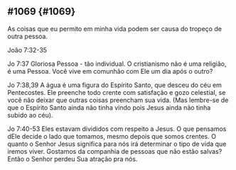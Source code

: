 ## #1069 {#1069}

As coisas que eu permito em minha vida podem ser causa do tropeço de outra pessoa.

João 7:32-35

Jo 7:37 Gloriosa Pessoa - tão individual. O cristianismo não é uma religião, é uma Pessoa. Você vive em comunhão com Ele um dia após o outro?

Jo 7:38,39 A água é uma figura do Espírito Santo, que desceu do céu em Pentecostes. Ele preenche todo crente com satisfação e gozo celestial, se você não deixar que outras coisas preencham sua vida. (Mas lembre-se de que o Espírito Santo ainda não tinha vindo pois Jesus ainda não tinha subido ao céu).

Jo 7:40-53 Eles estavam divididos com respeito a Jesus. O que pensamos dEle decide o lado que tomamos, mesmo depois que somos crentes. O quanto o Senhor Jesus significa para nós irá determinar o tipo de vida que iremos viver. Gostamos da companhia de pessoas que não estão salvas? Então o Senhor perdeu Sua atração pra nós.